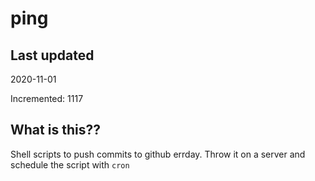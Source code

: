 # ping

## Last updated
2020-11-01

Incremented: 1117

## What is this??
Shell scripts to push commits to github errday. Throw it on a server and schedule the script with `cron`
